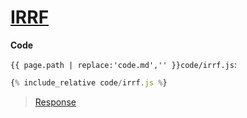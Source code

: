 # [IRRF](code.zip)

**Code**

`{{ page.path | replace:'code.md','' }}code/irrf.js`:

```js
{% include_relative code/irrf.js %}
```

> [Response](response/irrf.js)
